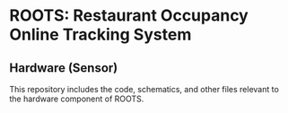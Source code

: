 # ROOTS: Restaurant Occupancy Online Tracking System
## Hardware (Sensor)

This repository includes the code, schematics, and other files relevant to the hardware component of ROOTS.
